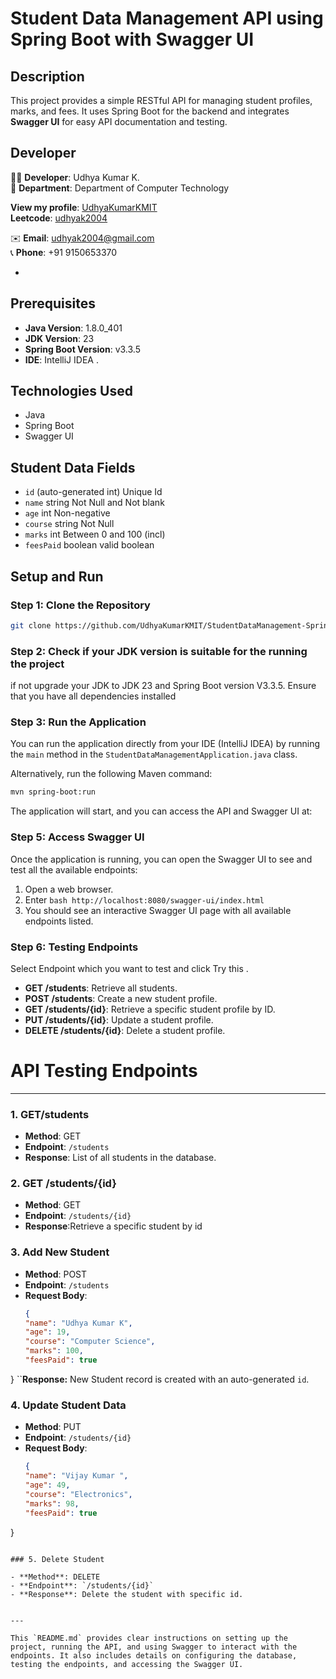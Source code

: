 # **Student Data Management API** using Spring Boot with Swagger UI


## Description

This project provides a simple RESTful API for managing student profiles, marks, and fees. It uses Spring Boot for the backend and integrates **Swagger UI** for easy API documentation and testing.


## Developer

👨‍💻 **Developer**: Udhya Kumar K.  
🏢 **Department**: Department of Computer Technology  

**View my profile**: [UdhyaKumarKMIT](https://github.com/UdhyaKumarKMIT)  
**Leetcode**: [udhyak2004](https://leetcode.com/u/udhyak2004/)  

✉️ **Email**: udhyak2004@gmail.com  
📞 **Phone**: +91 9150653370

-

## Prerequisites
- **Java Version**: 1.8.0_401
- **JDK Version**: 23
- **Spring Boot Version**: v3.3.5
- **IDE**: IntelliJ IDEA .

## Technologies Used

- Java
- Spring Boot
- Swagger UI

## Student Data Fields

  - `id` (auto-generated int)     Unique Id
- `name`  string                  Not Null and Not blank
- `age`    int                    Non-negative
- `course` string                 Not Null
- `marks` int                     Between 0 and 100 (incl)
- `feesPaid`  boolean             valid boolean

## Setup and Run

### Step 1: Clone the Repository

```bash
git clone https://github.com/UdhyaKumarKMIT/StudentDataManagement-Spring-Boot-Restful-API.git
```

### Step 2: Check if your JDK version is suitable for the running the  project
if not upgrade your JDK to JDK 23 and Spring Boot version V3.3.5.
Ensure that you have all dependencies installed

### Step 3: Run the Application

You can run the application directly from your IDE (IntelliJ IDEA) by running the `main` method in the `StudentDataManagementApplication.java` class.

Alternatively, run the following Maven command:

```bash
mvn spring-boot:run
```

The application will start, and you can access the API and Swagger UI at:



### Step 5: Access Swagger UI

Once the application is running, you can open the Swagger UI to see and test all the available endpoints:

1. Open a web browser.
2. Enter  ```bash
http://localhost:8080/swagger-ui/index.html```
3. You should see an interactive Swagger UI page with all available endpoints listed.

### Step 6: Testing Endpoints

Select Endpoint which you want to test and click Try this .

- **GET /students**: Retrieve all students.
- **POST /students**: Create a new student profile.
- **GET /students/{id}**: Retrieve a specific student profile by ID.
- **PUT /students/{id}**: Update a student profile.
- **DELETE /students/{id}**: Delete a student profile.

# API Testing Endpoints
---

### 1. GET/students

- **Method**: GET
- **Endpoint**: `/students`
- **Response**: List of all students in the database.

### 2. GET /students/{id}

- **Method**: GET
- **Endpoint**: `/students/{id}`
- **Response**:Retrieve a specific student by id
  
### 3. Add New Student

- **Method**: POST
- **Endpoint**: `/students`
- **Request Body**:
  ```json
  {
  "name": "Udhya Kumar K",
  "age": 19,
  "course": "Computer Science",
  "marks": 100,
  "feesPaid": true
}
  ``**Response:** New Student record is created with an auto-generated `id`.
### 4. Update Student Data

- **Method**: PUT
- **Endpoint**: `/students/{id}`
- **Request Body**:
  ```json
  {
  "name": "Vijay Kumar ",
  "age": 49,
  "course": "Electronics",
  "marks": 98,
  "feesPaid": true
}
  ```

### 5. Delete Student

- **Method**: DELETE
- **Endpoint**: `/students/{id}`
- **Response**: Delete the student with specific id.


---

This `README.md` provides clear instructions on setting up the project, running the API, and using Swagger to interact with the endpoints. It also includes details on configuring the database, testing the endpoints, and accessing the Swagger UI.
